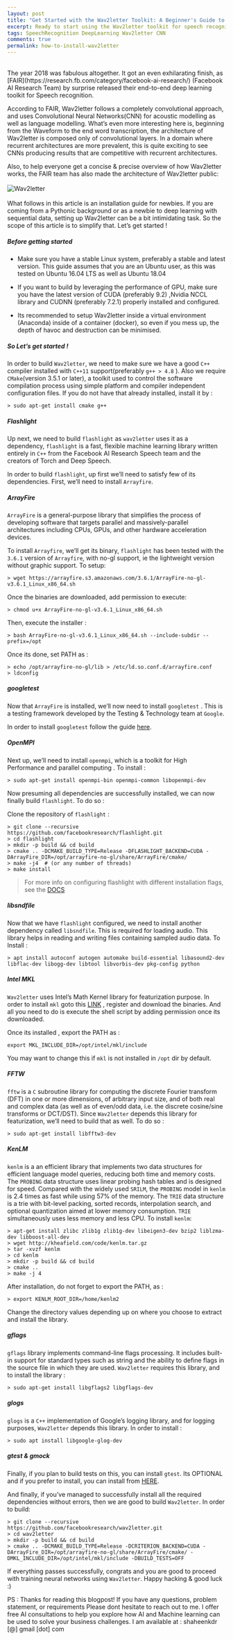 ```yaml
---
layout: post
title: "Get Started with the Wav2letter Toolkit: A Beginner's Guide to Installing and Configuring Wav2letter"
excerpt: Ready to start using the Wav2letter toolkit for speech recognition? This beginner-friendly guide will help you install and configure Wav2letter quickly and easily, with step-by-step instructions and helpful tips for optimizing your setup. Get started now and take your speech recognition skills to the next level with Wav2letter!
tags: SpeechRecognition DeepLearning Wav2letter CNN
comments: true
permalink: how-to-install-wav2letter
---
```

<br>
The year 2018 was fabulous altogether. It got an even exhilarating finish, as [FAIR](https://research.fb.com/category/facebook-ai-research/) (Facebook AI Research Team) by surprise released their end-to-end deep learning toolkit for Speech recognition.

According to FAIR, Wav2letter follows a completely convolutional approach, and uses Convolutional Neural Networks(CNN) for acoustic modelling as well as language modelling. What’s even more interesting here is, beginning from the Waveform to the end word transcription, the architecture of Wav2letter is composed only of convolutional layers. In a domain where recurrent architectures are more prevalent, this is quite exciting to see CNNs producing results that are competitive with recurrent architectures.

Also, to help everyone get a concise & precise overview of how Wav2letter works, the FAIR team has also made the architecture of Wav2letter public:
<br>
<br>
![Wav2letter](https://raw.githubusercontent.com/shaheenkdr/shaheenkdr.github.io/master/images/arch.png
 "Architecture of Wav2letter")
 <br>
 <br>
 What follows in this article is an installation guide for newbies. If you are coming from a Pythonic background or as a newbie to deep learning with sequential data, setting up Wav2letter can be a bit intimidating task. So the scope of this article is to simplify that. Let’s get started !
 
##### Before getting started 

* Make sure you have a stable Linux system, preferably a stable and latest version. This guide assumes that you are an Ubuntu user, as this was tested on Ubuntu 16.04 LTS as well as Ubuntu 18.04

* If you want to build by leveraging the performance of GPU, make sure you have the latest version of CUDA (preferably 9.2) ,Nvidia NCCL library and CUDNN (preferably 7.2.1) properly installed and configured.

* Its recommended to setup Wav2letter inside a virtual environment (Anaconda) inside of a container (docker), so even if you mess up, the depth of havoc and destruction can be minimised.

##### So Let’s get started !



In order to build `Wav2letter`, we need to make sure we have a good `C++` compiler installed with `C++11` support(preferably `g++ > 4.8` ). Also we require `CMake`(version 3.5.1 or later), a toolkit used to control the software compilation process using simple platform and compiler independent configuration files. If you do not have that already installed, install it by :

```
> sudo apt-get install cmake g++
```

##### Flashlight 

Up next, we need to build `flashlight` as `wav2letter` uses it as a dependency, `flashlight` is a fast, flexible machine learning library written entirely in `C++` from the Facebook AI Research Speech team and the creators of Torch and Deep Speech.

In order to build `flashlight`, up first we’ll need to satisfy few of its dependencies. First, we’ll need to install `Arrayfire`.


##### ArrayFire

`ArrayFire` is a general-purpose library that simplifies the process of developing software that targets parallel and massively-parallel architectures including CPUs, GPUs, and other hardware acceleration devices.

To install `Arrayfire`, we’ll get its binary, `flashlight` has been tested with the `3.6.1` version of `Arrayfire`, with no-gl support, ie the lightweight version without graphic support. To setup:

```
> wget https://arrayfire.s3.amazonaws.com/3.6.1/ArrayFire-no-gl-v3.6.1_Linux_x86_64.sh

```

Once the binaries are downloaded, add permission to execute:

```
> chmod u+x ArrayFire-no-gl-v3.6.1_Linux_x86_64.sh
```

Then, execute the installer :

```
> bash ArrayFire-no-gl-v3.6.1_Linux_x86_64.sh --include-subdir --prefix=/opt

```

Once its done, set PATH as :

```
> echo /opt/arrayfire-no-gl/lib > /etc/ld.so.conf.d/arrayfire.conf
> ldconfig
```

##### googletest

Now that `ArrayFire` is installed, we’ll now need to install `googletest` . This is a testing framework developed by the Testing & Technology team at `Google`.

In order to install `googletest` follow the guide [here](https://www.eriksmistad.no/getting-started-with-google-test-on-ubuntu/).

##### OpenMPI

Next up, we’ll need to install `openmpi`, which is a toolkit for High Performance and parallel computing . To install :


```
> sudo apt-get install openmpi-bin openmpi-common libopenmpi-dev

```

Now presuming all dependencies are successfully installed, we can now finally build `flashlight`. To do so :


Clone the repository of `flashlight` :

```
> git clone --recursive https://github.com/facebookresearch/flashlight.git
> cd flashlight
> mkdir -p build && cd build
> cmake .. -DCMAKE_BUILD_TYPE=Release -DFLASHLIGHT_BACKEND=CUDA -DArrayFire_DIR=/opt/arrayfire-no-gl/share/ArrayFire/cmake/
> make -j4  # (or any number of threads)
> make install
```

> For more info on configuring flashlight with different installation flags, see the [DOCS](https://fl.readthedocs.io/en/latest/installation.html)

##### libsndfile

Now that we have `flashlight` configured, we need to install another dependency called `libsndfile`. This is required for loading audio. This library helps in reading and writing files containing sampled audio data. To Install :


```
> apt install autoconf autogen automake build-essential libasound2-dev libflac-dev libogg-dev libtool libvorbis-dev pkg-config python

```

##### Intel MKL

`Wav2letter` uses Intel’s Math Kernel library for featurization purpose. In order to install `mkl` goto this [LINK](https://software.intel.com/en-us/mkl/choose-download/linux) , register and download the binaries. And all you need to do is execute the shell script by adding permission once its downloaded.

Once its installed , export the PATH as :

```
export MKL_INCLUDE_DIR=/opt/intel/mkl/include 
```

You may want to change this if `mkl` is not installed in `/opt` dir by default.

##### FFTW

`fftw` is a `C` subroutine library for computing the discrete Fourier transform (DFT) in one or more dimensions, of arbitrary input size, and of both real and complex data (as well as of even/odd data, i.e. the discrete cosine/sine transforms or DCT/DST). Since `Wav2letter` depends this library for featurization, we’ll need to build that as well. To do so :

```
> sudo apt-get install libfftw3-dev
```

##### KenLM

`kenlm` is a an efficient library that implements two data structures for efficient language model queries, reducing both time and memory costs. The `PROBING` data structure uses linear probing hash tables and is designed for speed. Compared with the widely used `SRILM`, the `PROBING` model in `kenlm` is 2.4 times as fast while using 57% of the memory. The `TRIE` data structure is a trie with bit-level packing, sorted records, interpolation search, and optional quantization aimed at lower memory consumption. `TRIE` simultaneously uses less memory and less CPU. To install `kenlm`:


```
> apt-get install zlibc zlib1g zlib1g-dev libeigen3-dev bzip2 liblzma-dev libboost-all-dev
> wget http://kheafield.com/code/kenlm.tar.gz
> tar -xvzf kenlm
> cd kenlm
> mkdir -p build && cd build
> cmake ..
> make -j 4
```

After installation, do not forget to export the PATH, as :

```
> export KENLM_ROOT_DIR=/home/kenlm2
```

Change the directory values depending up on where you choose to extract and install the library.

##### gflags

`gflags` library implements command-line flags processing. It includes built-in support for standard types such as string and the ability to define flags in the source file in which they are used. `Wav2letter` requires this library, and to install the library :

```
> sudo apt-get install libgflags2 libgflags-dev

```

##### glogs

`glogs` is a `C++` implementation of Google’s logging library, and for logging purposes, `Wav2letter` depends this library. In order to install :

```
> sudo apt install libgoogle-glog-dev
```

##### gtest & gmock

Finally, if you plan to build tests on this, you can install `gtest`. Its OPTIONAL and if you prefer to install, you can install from [HERE](https://github.com/google/googletest).


And finally, if you’ve managed to successfully install all the required dependencies without errors, then we are good to build `Wav2letter`. In order to build:

```
> git clone --recursive https://github.com/facebookresearch/wav2letter.git
> cd wav2letter
> mkdir -p build && cd build
> cmake .. -DCMAKE_BUILD_TYPE=Release -DCRITERION_BACKEND=CUDA -DArrayFire_DIR=/opt/arrayfire-no-gl/share/ArrayFire/cmake/ -DMKL_INCLUDE_DIR=/opt/intel/mkl/include -DBUILD_TESTS=OFF
```

If everything passes successfully, congrats and you are good to proceed with training neural networks using `Wav2letter`. Happy hacking & good luck :)

<div class="reachout">
 
PS : Thanks for reading this blogpost! If you have any questions, problem statement, or requirements
Please dont hesitate to reach out to me. I offer free AI consultations to help you explore how AI and
Machine learning can be used to solve your business challenges.
I am available at : shaheenkdr [@] gmail [dot] com
</div>
